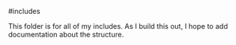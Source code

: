 #includes

This folder is for all of my includes. As I build this out, I hope to add documentation about the structure. 